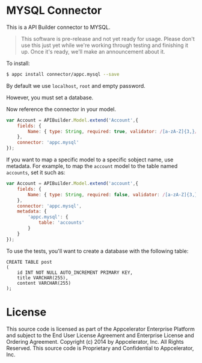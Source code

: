 # MYSQL Connector

This is a API Builder connector to MYSQL.

> This software is pre-release and not yet ready for usage.  Please don't use this just yet while we're working through testing and finishing it up. Once it's ready, we'll make an announcement about it.

To install:

```bash
$ appc install connector/appc.mysql --save
```

By default we use `localhost`, `root` and empty password.

However, you must set a database.

Now reference the connector in your model.

```javascript
var Account = APIBuilder.Model.extend('Account',{
	fields: {
		Name: { type: String, required: true, validator: /[a-zA-Z]{3,}/ }
	},
	connector: 'appc.mysql'
});
```

If you want to map a specific model to a specific sobject name, use metadata.  For example, to map the `account` model to the table named `accounts`, set it such as:

```javascript
var Account = APIBuilder.Model.extend('account',{
	fields: {
		Name: { type: String, required: false, validator: /[a-zA-Z]{3,}/ }
	},
	connector: 'appc.mysql',
	metadata: {
		'appc.mysql': {
			table: 'accounts'
		}
	}
});
```

To use the tests, you'll want to create a database with the following table:

```
CREATE TABLE post
(
	id INT NOT NULL AUTO_INCREMENT PRIMARY KEY,
	title VARCHAR(255),
	content VARCHAR(255)
);
```

# License

This source code is licensed as part of the Appcelerator Enterprise Platform and subject to the End User License Agreement and Enterprise License and Ordering Agreement. Copyright (c) 2014 by Appcelerator, Inc. All Rights Reserved. This source code is Proprietary and Confidential to Appcelerator, Inc.
